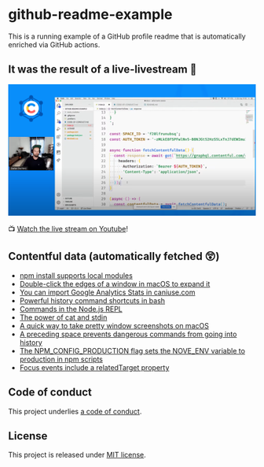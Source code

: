 # github-readme-example

This is a running example of a GitHub profile readme that is automatically enriched via GitHub actions.

## It was the result of a live-livestream 🙈

![Screenshot of Stefan live-coding](./screenshot.png)

📺 [Watch the live stream on Youtube](https://www.youtube.com/watch?v=6gDHAIXVPLg)!

## Contentful data (automatically fetched 😲)

<!-- CONTENTFUL_START -->
- [npm install supports local modules](https://www.stefanjudis.com/today-i-learned/npm-install-supports-local-modules)
- [Double-click the edges of a window in macOS to expand it](https://www.stefanjudis.com/today-i-learned/double-click-the-edges-of-a-window-in-macos-to-expand-it)
- [You can import Google Analytics Stats in caniuse.com](https://www.stefanjudis.com/today-i-learned/you-can-import-google-analytics-stats-in-caniuse-com)
- [Powerful history command shortcuts in bash](https://www.stefanjudis.com/today-i-learned/powerful-history-command-shortcuts-in-bash)
- [Commands in the Node.js REPL](https://www.stefanjudis.com/today-i-learned/commands-in-the-node-js-repl)
- [The power of cat and stdin](https://www.stefanjudis.com/today-i-learned/the-power-of-cat-and-stdin)
- [A quick way to take pretty window screenshots on macOS](https://www.stefanjudis.com/today-i-learned/a-quick-way-to-take-pretty-window-screenshots-on-macos)
- [A preceding space prevents dangerous commands from going into history](https://www.stefanjudis.com/today-i-learned/a-preceding-space-prevents-dangerous-commands-from-going-into-history)
- [The NPM_CONFIG_PRODUCTION flag sets the NOVE_ENV variable to production in npm scripts](https://www.stefanjudis.com/today-i-learned/the-npm_config_production-flag-sets-the-nove_env-variable-to-production-in)
- [Focus events include a relatedTarget property](https://www.stefanjudis.com/today-i-learned/focus-events-include-a-relatedtarget-property)
<!-- CONTENTFUL_END -->

## Code of conduct

This project underlies [a code of conduct](./CODE-OF-CONDUCT.md).

## License

This project is released under [MIT license](./LICENSE).
